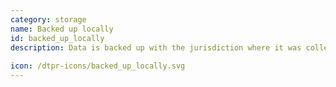 ```yaml
---
category: storage
name: Backed up locally
id: backed_up_locally
description: Data is backed up with the jurisdiction where it was collected.
  
icon: /dtpr-icons/backed_up_locally.svg
---
```

